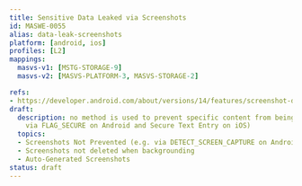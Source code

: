 ```yaml
---
title: Sensitive Data Leaked via Screenshots
id: MASWE-0055
alias: data-leak-screenshots
platform: [android, ios]
profiles: [L2]
mappings:
  masvs-v1: [MSTG-STORAGE-9]
  masvs-v2: [MASVS-PLATFORM-3, MASVS-STORAGE-2]

refs:
- https://developer.android.com/about/versions/14/features/screenshot-detection
draft:
  description: no method is used to prevent specific content from being captured (e.g.
    via FLAG_SECURE on Android and Secure Text Entry on iOS)
  topics:
  - Screenshots Not Prevented (e.g. via DETECT_SCREEN_CAPTURE on Android)
  - Screenshots not deleted when backgrounding
  - Auto-Generated Screenshots
status: draft
---
```


